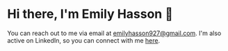 # Hi there, I'm Emily Hasson 👋

You can reach out to me via email at [emilyhasson927@gmail.com](mailto:emilyhasson927@gmail.com). I'm also active on LinkedIn, so you can connect with me [here](https://www.linkedin.com/in/emilyphasson).

<!--
**emilyhasson/emilyhasson** is a ✨ _special_ ✨ repository because its `README.md` (this file) appears on your GitHub profile.

Here are some ideas to get you started:

- 🔭 I’m currently working on ...
- 🌱 I’m currently learning ...
- 👯 I’m looking to collaborate on ...
- 🤔 I’m looking for help with ...
- 💬 Ask me about ...
- 📫 How to reach me: ...
- 😄 Pronouns: ...
- ⚡ Fun fact: ...
-->
